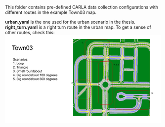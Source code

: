This folder contains pre-defined CARLA data collection configurations with different routes in the example Town03 map.

__urban.yaml__ is the one used for the urban scenario in the thesis. __right_turn.yaml__ is a right turn route in the urban map. To get a sense of other routes, check this: 
![town03](town03.png)
